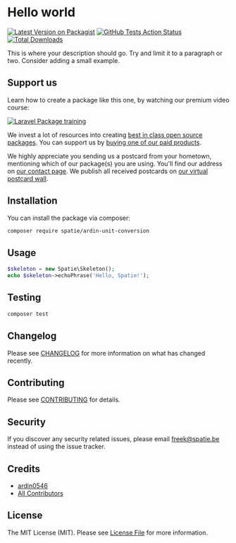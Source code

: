 # Hello world

[![Latest Version on Packagist](https://img.shields.io/packagist/v/spatie/ardin-unit-conversion.svg?style=flat-square)](https://packagist.org/packages/spatie/ardin-unit-conversion)
[![GitHub Tests Action Status](https://img.shields.io/github/workflow/status/spatie/ardin-unit-conversion/run-tests?label=tests)](https://github.com/spatie/ardin-unit-conversion/actions?query=workflow%3Arun-tests+branch%3Amaster)
[![Total Downloads](https://img.shields.io/packagist/dt/spatie/ardin-unit-conversion.svg?style=flat-square)](https://packagist.org/packages/spatie/ardin-unit-conversion)


This is where your description should go. Try and limit it to a paragraph or two. Consider adding a small example.

## Support us

Learn how to create a package like this one, by watching our premium video course:

[![Laravel Package training](https://spatie.be/github/package-training.jpg)](https://laravelpackage.training)

We invest a lot of resources into creating [best in class open source packages](https://spatie.be/open-source). You can support us by [buying one of our paid products](https://spatie.be/open-source/support-us).

We highly appreciate you sending us a postcard from your hometown, mentioning which of our package(s) you are using. You'll find our address on [our contact page](https://spatie.be/about-us). We publish all received postcards on [our virtual postcard wall](https://spatie.be/open-source/postcards).

## Installation

You can install the package via composer:

```bash
composer require spatie/ardin-unit-conversion
```

## Usage

``` php
$skeleton = new Spatie\Skeleton();
echo $skeleton->echoPhrase('Hello, Spatie!');
```

## Testing

``` bash
composer test
```

## Changelog

Please see [CHANGELOG](CHANGELOG.md) for more information on what has changed recently.

## Contributing

Please see [CONTRIBUTING](CONTRIBUTING.md) for details.

## Security

If you discover any security related issues, please email freek@spatie.be instead of using the issue tracker.

## Credits

- [ardin0546](https://github.com/ardin0546)
- [All Contributors](../../contributors)

## License

The MIT License (MIT). Please see [License File](LICENSE.md) for more information.
